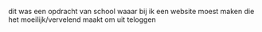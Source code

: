 dit was een opdracht van school waaar bij ik een website moest maken die het moeilijk/vervelend maakt om uit teloggen
